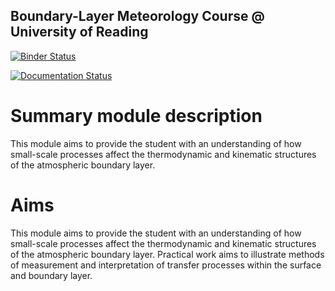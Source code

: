 Boundary-Layer Meteorology Course @ University of Reading
----------------------------------------------------------

[![Binder Status](https://mybinder.org/badge.svg)](https://mybinder.org/v2/gh/Urban-Meteorology-Reading/BLM/master)

[![Documentation Status](https://readthedocs.org/projects/blm/badge/?version=latest)](https://blm.readthedocs.io/en/latest/?badge=latest)



Summary module description
==========================

This module aims to provide the student with an understanding of how small-scale processes affect the thermodynamic and kinematic structures of the atmospheric boundary layer.


Aims
====

This module aims to provide the student with an understanding of how small-scale processes affect the thermodynamic and kinematic structures of the atmospheric boundary layer. Practical work aims to illustrate methods of measurement and interpretation of transfer processes within the surface and boundary layer.
